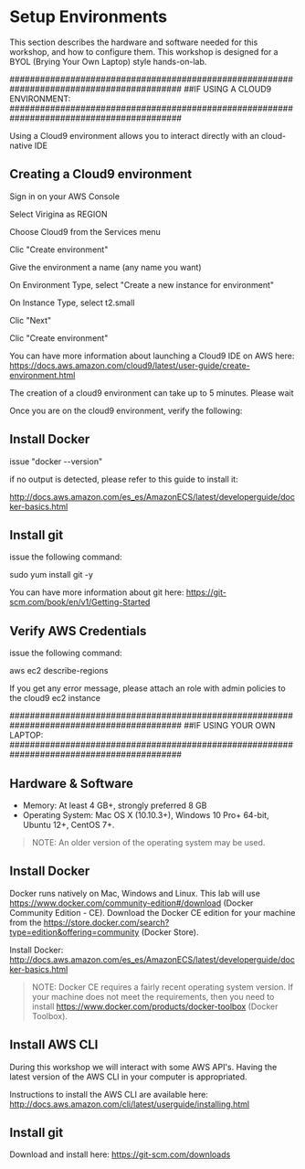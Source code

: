 # Setup Environments

This section describes the hardware and software needed for this workshop, and how to configure them. This workshop is designed for a BYOL (Brying Your Own Laptop) style hands-on-lab.

##########################################################################################
##IF USING A CLOUD9 ENVIRONMENT:
##########################################################################################

Using a Cloud9 environment allows you to interact directly with an cloud-native IDE

## Creating a Cloud9 environment

Sign in on your AWS Console

Select Virigina as REGION

Choose Cloud9 from the Services menu

Clic "Create environment"

Give the environment a name (any name you want)

On Environment Type, select "Create a new instance for environment"

On Instance Type, select t2.small

Clic "Next" 

Clic "Create environment"

You can have more information about launching a Cloud9 IDE on AWS here: https://docs.aws.amazon.com/cloud9/latest/user-guide/create-environment.html

The creation of a cloud9 environment can take up to 5 minutes. Please wait

Once you are on the cloud9 environment, verify the following:

## Install Docker

issue "docker --version"

if no output is detected, please refer to this guide to install it:

http://docs.aws.amazon.com/es_es/AmazonECS/latest/developerguide/docker-basics.html

## Install git

issue the following command: 

sudo yum install git -y

You can have more information about git here: https://git-scm.com/book/en/v1/Getting-Started

## Verify AWS Credentials

issue the following command:

aws ec2 describe-regions

If you get any error message, please attach an role with admin policies to the cloud9 ec2 instance

##########################################################################################
##IF USING YOUR OWN LAPTOP:
##########################################################################################

## Hardware & Software

- Memory: At least 4 GB+, strongly preferred 8 GB
- Operating System: Mac OS X (10.10.3+), Windows 10 Pro+ 64-bit, Ubuntu 12+, CentOS 7+.

> NOTE: An older version of the operating system may be used.

## Install Docker

Docker runs natively on Mac, Windows and Linux. This lab will use https://www.docker.com/community-edition#/download (Docker Community Edition - CE). Download the Docker CE edition for your machine from the https://store.docker.com/search?type=edition&offering=community (Docker Store).

Install Docker: http://docs.aws.amazon.com/es_es/AmazonECS/latest/developerguide/docker-basics.html

> NOTE: Docker CE requires a fairly recent operating system version. If your machine does not meet the requirements, then you need to install https://www.docker.com/products/docker-toolbox (Docker Toolbox).

## Install AWS CLI

During this workshop we will interact with some AWS API's. Having the latest version of the AWS CLI in your computer is appropriated.

Instructions to install the AWS CLI are available here: http://docs.aws.amazon.com/cli/latest/userguide/installing.html

## Install git

Download and install here: https://git-scm.com/downloads
